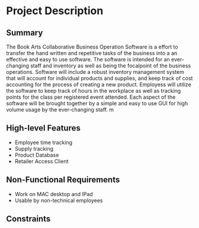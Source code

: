 # Project Description

## Summary

The Book Arts Collaborative Business Operation Software is a effort to transfer the hand written and repetitive tasks of the business into a an effective and easy to use software. The software is intended for an ever-changing staff and inventory as well as being the focalpoint of the business operations. Software will include a robust inventory management system that will account for individual products and supplies, and keep track of cost accounting for the process of creating a new product. Employess will utilize the software to keep track of hours in the workplace as well as tracking points for the class per registered event attended. Each aspect of the software will be brought together by a simple and easy to use GUI for high volume usage by the ever-changing staff. m      

## High-level Features

- Employee time tracking
- Supply tracking
- Product Database
- Retailer Access Client

## Non-Functional Requirements

- Work on MAC desktop and IPad
- Usable by non-technical employees

## Constraints

